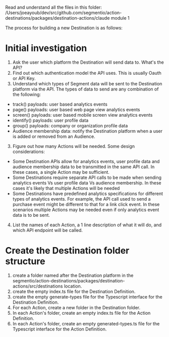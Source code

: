 Read and understand all the files in this folder: /Users/joeayoub/dev/src/github.com/segmentio/action-destinations/packages/destination-actions/claude module 1

The process for building a new Destination is as follows:

# Initial investigation

1. Ask the user which platform the Destination will send data to. What's the API?
2. Find out which authentication model the API uses. This is usually Oauth or API Key.
3. Understand which types of Segment data will be sent to the Destination platform via the API. The types of data to send are any combination of the following:

- track() payloads: user based analytics events
- page() payloads: user based web page view analytics events
- screen() payloads: user based mobile screen view analytics events
- identify() payloads: user profile data
- group() payloads: company or organization profile data
- Audience membership data: notify the Destination platform when a user is added or removed from an Audience.

3. Figure out how many Actions will be needed. Some design considerations:

- Some Destination APIs allow for analytics events, user profile data and audience membership data to be transmitted in the same API call. In these cases, a single Action may be sufficient.
- Some Destinations require separate API calls to be made when sending analytics events Vs user profile data Vs audience membership. In these cases it's likely that multiple Actions will be needed
- Some Destinations have predefined analytics specifications for different types of analytics events. For example, the API call used to send a purchase event might be different to that for a link click event. In these scenarios multiple Actions may be needed even if only analytics event data is to be sent.

4. List the names of each Action, a 1 line description of what it will do, and which API endpoint will be called.

# Create the Destination folder structure

1. create a folder named after the Destination platform in the segmentio/action-destinations/packages/destination-actions/src/destinations location.
2. create the empty index.ts file for the Destination Definition.
3. create the empty generate-types file for the Typescript interface for the Destination Definition.
4. For each Action, create a new folder in the Destination folder.
5. In each Action's folder, create an empty index.ts file for the Action Definition.
6. In each Action's folder, create an empty generated-types.ts file for the Typescript interface for the Action Definition.
